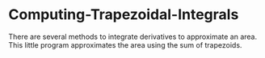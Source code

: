 # Computing-Trapezoidal-Integrals

There are several methods to integrate derivatives to approximate an area. This little program approximates the area using the sum of trapezoids.
